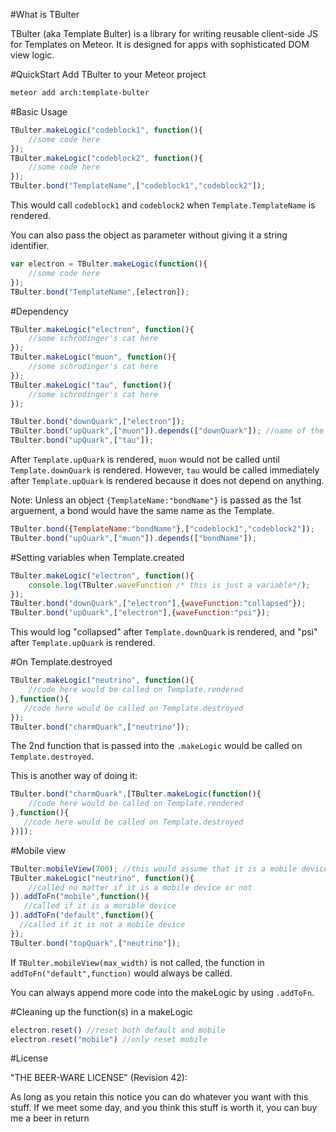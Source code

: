 #What is TBulter

TBulter (aka Template Bulter) is a library for writing reusable client-side JS for Templates on Meteor. It is designed for apps with sophisticated DOM view logic.

#QuickStart
Add TBulter to your Meteor project
```bash
meteor add arch:template-bulter
```


#Basic Usage


```javascript
TBulter.makeLogic("codeblock1", function(){
    //some code here
});
TBulter.makeLogic("codeblock2", function(){
    //some code here
});
TBulter.bond("TemplateName",["codeblock1","codeblock2"]); 
```

This would call `codeblock1` and `codeblock2` when `Template.TemplateName` is rendered.

You can also pass the object as parameter without giving it a string identifier.
```javascript
var electron = TBulter.makeLogic(function(){
    //some code here
});
TBulter.bond("TemplateName",[electron]); 
```

#Dependency
```javascript
TBulter.makeLogic("electron", function(){
    //some schrodinger's cat here
});
TBulter.makeLogic("muon", function(){
    //some schrodinger's cat here
});
TBulter.makeLogic("tau", function(){
    //some schrodinger's cat here
});

TBulter.bond("downQuark",["electron"]);
TBulter.bond("upQuark",["muon"]).depends(["downQuark"]); //name of the bond(s) to depend on
TBulter.bond("upQuark",["tau"]);
```
After `Template.upQuark` is rendered, `muon` would not be called until `Template.downQuark` is rendered. However, `tau` would be called immediately after `Template.upQuark` is rendered because it does not depend on anything.


Note: Unless an object `{TemplateName:"bondName"}` is passed as the 1st arguement, a bond would have the same name as the Template.

```javascript
TBulter.bond({TemplateName:"bondName"},["codeblock1","codeblock2"]);
TBulter.bond("upQuark",["muon"]).depends(["bondName"]);
```

#Setting variables when Template.created
```javascript
TBulter.makeLogic("electron", function(){
    console.log(TBulter.waveFunction /* this is just a variable*/);
});
TBulter.bond("downQuark",["electron"],{waveFunction:"collapsed"});
TBulter.bond("upQuark",["electron"],{waveFunction:"psi"});
```
This would log "collapsed" after `Template.downQuark` is rendered, and "psi" after `Template.upQuark` is rendered.

#On Template.destroyed

```javascript
TBulter.makeLogic("neutrino", function(){
    //code here would be called on Template.rendered
},function(){
   //code here would be called on Template.destroyed
});
TBulter.bond("charmQuark",["neutrino"]); 
```

The 2nd function that is passed into the `.makeLogic` would be called on `Template.destroyed`.

This is another way of doing it:

```javascript
TBulter.bond("charmQuark",[TBulter.makeLogic(function(){
    //code here would be called on Template.rendered
},function(){
   //code here would be called on Template.destroyed
})]); 
```

#Mobile view

```javascript
TBulter.mobileView(700); //this would assume that it is a mobile device if the window's width is smaller than 700px
TBulter.makeLogic("neutrino", function(){
    //called no matter if it is a mobile device or not
}).addToFn("mobile",function(){
   //called if it is a morible device
}).addToFn("default",function(){
  //called if it is not a mobile device
});
TBulter.bond("topQuark",["neutrino"]); 
```

If `TBulter.mobileView(max_width)` is not called, the function in `addToFn("default",function)` would always be called. 

You can always append more code into the makeLogic by using `.addToFn`.

#Cleaning up the function(s) in a makeLogic
```javascript
electron.reset() //reset both default and mobile
electron.reset("mobile") //only reset mobile
```

#License

"THE BEER-WARE LICENSE" (Revision 42):

As long as you retain this notice you can do whatever you want with this stuff. If we meet some day, and you think this stuff is worth it, you can buy me a beer in return
